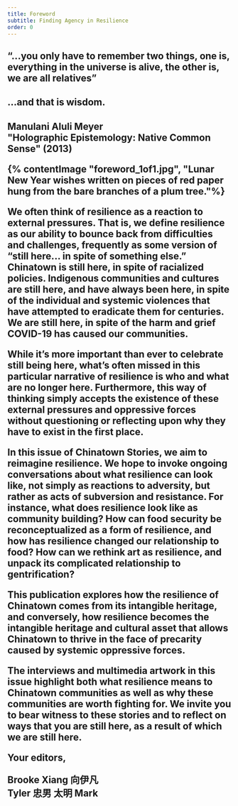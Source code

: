 ```yaml
---
title: Foreword
subtitle: Finding Agency in Resilience
order: 0
---
```


## “...you only have to remember two things, one is, everything in the universe is alive, the other is, we are all relatives”

<h2 class='foreword__quotation2'> …and that is wisdom.<h2>

<div class='foreword__source'>

Manulani Aluli Meyer
<br>
"Holographic Epistemology: Native Common Sense" (2013)

</div>

{% contentImage "foreword_1of1.jpg", "Lunar New Year wishes written on pieces of red paper hung from the bare branches of a plum tree."%}

We often think of resilience as a reaction to external pressures. That is, we define resilience as our ability to bounce back from difficulties and challenges, frequently as some version of “still here... in spite of something else.” Chinatown is still here, in spite of racialized policies. Indigenous communities and cultures are still here, and have always been here, in spite of the individual and systemic violences that have attempted to eradicate them for centuries. We are still here, in spite of the harm and grief COVID-19 has caused our communities.

While it’s more important than ever to celebrate still being here, what’s often missed in this particular narrative of resilience is who and what are no longer here. Furthermore, this way of thinking simply accepts the existence of these external pressures and oppressive forces without questioning or reflecting upon why they have to exist in the first place.

In this issue of Chinatown Stories, we aim to reimagine resilience. We hope to invoke ongoing conversations about what resilience can look like, not simply as reactions to adversity, but rather as acts of subversion and resistance. For instance, what does resilience look like as community building? How can food security be reconceptualized as a form of resilience, and how has resilience changed our relationship to food? How can we rethink art as resilience, and unpack its complicated relationship to gentrification?

This publication explores how the resilience of Chinatown comes from its intangible heritage, and conversely, how resilience becomes the intangible heritage and cultural asset that allows Chinatown to thrive in the face of precarity caused by systemic oppressive forces.

The interviews and multimedia artwork in this issue highlight both what resilience means to Chinatown communities as well as why these communities are worth fighting for. We invite you to bear witness to these stories and to reflect on ways that you are still here, as a result of which we are still here.

<div class='foreword__signoff'>

Your editors, <br>

Brooke Xiang 向伊凡<br> Tyler 忠男 太明 Mark

</div>
